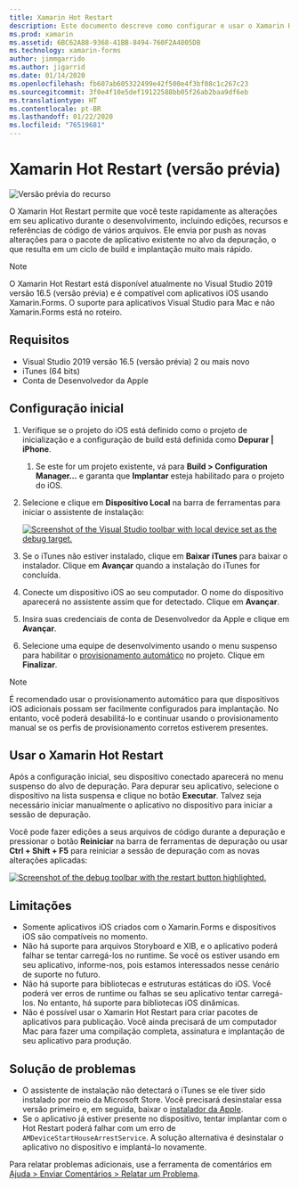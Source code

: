```yaml
---
title: Xamarin Hot Restart
description: Este documento descreve como configurar e usar o Xamarin Hot Restart para depurar um aplicativo iOS.
ms.prod: xamarin
ms.assetid: 6BC62A88-9368-41BB-8494-760F2A4805DB
ms.technology: xamarin-forms
author: jimmgarrido
ms.author: jigarrid
ms.date: 01/14/2020
ms.openlocfilehash: fb607ab605322499e42f500e4f3bf08c1c267c23
ms.sourcegitcommit: 3f0e4f10e5def19122588bb05f26ab2baa9df6eb
ms.translationtype: HT
ms.contentlocale: pt-BR
ms.lasthandoff: 01/22/2020
ms.locfileid: "76519681"
---
```

# <a name="xamarin-hot-restart-preview"></a>Xamarin Hot Restart (versão prévia)

![Versão prévia do recurso](~/media/shared/preview.png)

O Xamarin Hot Restart permite que você teste rapidamente as alterações em seu aplicativo durante o desenvolvimento, incluindo edições, recursos e referências de código de vários arquivos. Ele envia por push as novas alterações para o pacote de aplicativo existente no alvo da depuração, o que resulta em um ciclo de build e implantação muito mais rápido.

> [!NOTE]
> O Xamarin Hot Restart está disponível atualmente no Visual Studio 2019 versão 16.5 (versão prévia) e é compatível com aplicativos iOS usando Xamarin.Forms. O suporte para aplicativos Visual Studio para Mac e não Xamarin.Forms está no roteiro.

## <a name="requirements"></a>Requisitos

- Visual Studio 2019 versão 16.5 (versão prévia) 2 ou mais novo
- iTunes (64 bits)
- Conta de Desenvolvedor da Apple


## <a name="initial-setup"></a>Configuração inicial

1. Verifique se o projeto do iOS está definido como o projeto de inicialização e a configuração de build está definida como **Depurar | iPhone**.

   1. Se este for um projeto existente, vá para **Build > Configuration Manager…** e garanta que **Implantar** esteja habilitado para o projeto do iOS.

2. Selecione e clique em **Dispositivo Local** na barra de ferramentas para iniciar o assistente de instalação:

    [![](hot-restart-images/toolbar.png "Screenshot of the Visual Studio toolbar with local device set as the debug target.")](hot-restart-images/toolbar.png)

3. Se o iTunes não estiver instalado, clique em **Baixar iTunes** para baixar o instalador. Clique em **Avançar** quando a instalação do iTunes for concluída.

4. Conecte um dispositivo iOS ao seu computador. O nome do dispositivo aparecerá no assistente assim que for detectado. Clique em **Avançar**.

5. Insira suas credenciais de conta de Desenvolvedor da Apple e clique em **Avançar**.

6. Selecione uma equipe de desenvolvimento usando o menu suspenso para habilitar o [provisionamento automático](~/ios/get-started/installation/device-provisioning/automatic-provisioning.md) no projeto. Clique em **Finalizar**.

> [!NOTE]
> É recomendado usar o provisionamento automático para que dispositivos iOS adicionais possam ser facilmente configurados para implantação. No entanto, você poderá desabilitá-lo e continuar usando o provisionamento manual se os perfis de provisionamento corretos estiverem presentes.

## <a name="use-xamarin-hot-restart"></a>Usar o Xamarin Hot Restart
Após a configuração inicial, seu dispositivo conectado aparecerá no menu suspenso do alvo de depuração. Para depurar seu aplicativo, selecione o dispositivo na lista suspensa e clique no botão **Executar**. Talvez seja necessário iniciar manualmente o aplicativo no dispositivo para iniciar a sessão de depuração.

Você pode fazer edições a seus arquivos de código durante a depuração e pressionar o botão **Reiniciar** na barra de ferramentas de depuração ou usar **Ctrl + Shift + F5** para reiniciar a sessão de depuração com as novas alterações aplicadas:

[![](hot-restart-images/restart.png "Screenshot of the debug toolbar with the restart button highlighted.")](hot-restart-images/toolbar.png)

## <a name="limitations"></a>Limitações
- Somente aplicativos iOS criados com o Xamarin.Forms e dispositivos iOS são compatíveis no momento.
- Não há suporte para arquivos Storyboard e XIB, e o aplicativo poderá falhar se tentar carregá-los no runtime. Se você os estiver usando em seu aplicativo, informe-nos, pois estamos interessados nesse cenário de suporte no futuro.
- Não há suporte para bibliotecas e estruturas estáticas do iOS. Você poderá ver erros de runtime ou falhas se seu aplicativo tentar carregá-los. No entanto, há suporte para bibliotecas iOS dinâmicas.
- Não é possível usar o Xamarin Hot Restart para criar pacotes de aplicativos para publicação. Você ainda precisará de um computador Mac para fazer uma compilação completa, assinatura e implantação de seu aplicativo para produção.

## <a name="troubleshoot"></a>Solução de problemas
- O assistente de instalação não detectará o iTunes se ele tiver sido instalado por meio da Microsoft Store. Você precisará desinstalar essa versão primeiro e, em seguida, baixar o [instalador da Apple](https://go.microsoft.com/fwlink/?linkid=2101014).
- Se o aplicativo já estiver presente no dispositivo, tentar implantar com o Hot Restart poderá falhar com um erro de `AMDeviceStartHouseArrestService`. A solução alternativa é desinstalar o aplicativo no dispositivo e implantá-lo novamente.

Para relatar problemas adicionais, use a ferramenta de comentários em [Ajuda > Enviar Comentários > Relatar um Problema](/visualstudio/ide/feedback-options?view=vs-2019#report-a-problem).
